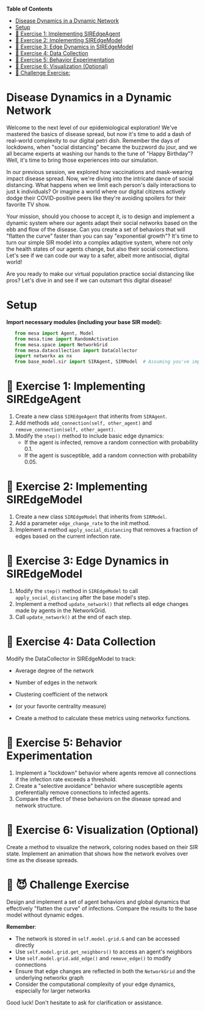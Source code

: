 <!-- markdown-toc start - Don't edit this section. Run M-x markdown-toc-refresh-toc -->
**Table of Contents**

- [Disease Dynamics in a Dynamic Network ](#disease-dynamics-in-a-dynamic-network)
- [Setup](#setup)
- [:memo: Exercise 1: Implementing SIREdgeAgent](#memo-exercise-1-implementing-siredgeagent)
- [:memo: Exercise 2: Implementing SIREdgeModel](#memo-exercise-2-implementing-siredgemodel)
- [:memo: Exercise 3: Edge Dynamics in SIREdgeModel](#memo-exercise-3-edge-dynamics-in-siredgemodel)
- [:memo: Exercise 4: Data Collection](#memo-exercise-4-data-collection)
- [:memo: Exercise 5: Behavior Experimentation](#memo-exercise-5-behavior-experimentation)
- [:memo: Exercise 6: Visualization (Optional)](#memo-exercise-6-visualization-optional)
- [:memo: Challenge Exercise:](#memo-challenge-exercise)

<!-- markdown-toc end -->


# Disease Dynamics in a Dynamic Network 
Welcome   to  the   next   level   of  our   epidemiological
exploration! We've  mastered the  basics of  disease spread,
but now it's time to add  a dash of real-world complexity to
our digital petri dish. Remember the days of lockdowns, when
"social distancing" became the buzzword  du jour, and we all
became experts  at washing our  hands to the tune  of "Happy
Birthday"? Well,  it's time to bring  those experiences into
our simulation.

In our  previous session,  we explored how  vaccinations and
mask-wearing impact  disease spread. Now, we're  diving into
the intricate dance of  social distancing. What happens when
we  limit  each  person's   daily  interactions  to  just  k
individuals? Or  imagine a world where  our digital citizens
actively  dodge  their  COVID-positive  peers  like  they're
avoiding spoilers for their favorite TV show.

Your mission, should  you choose to accept it,  is to design
and implement a dynamic system  where our agents adapt their
social networks  based on the  ebb and flow of  the disease.
Can you  create a  set of behaviors  that will  "flatten the
curve" faster  than you  can say "exponential  growth"? It's
time to  turn our simple  SIR model into a  complex adaptive
system,  where not  only  the health  states  of our  agents
change, but also  their social connections. Let's  see if we
can code our way to a safer, albeit more antisocial, digital
world!

Are you ready to make our virtual population practice social
distancing  like pros?  Let's  dive  in and  see  if we  can
outsmart this digital disease!

# Setup
**Import necessary modules (including your base SIR model):**
```python
   from mesa import Agent, Model
   from mesa.time import RandomActivation
   from mesa.space import NetworkGrid
   from mesa.datacollection import DataCollector
   import networkx as nx
   from base_model.sir import SIRAgent, SIRModel  # Assuming you've implemented this
```

# :memo: Exercise 1: Implementing SIREdgeAgent

1. Create a new class `SIREdgeAgent` that inherits from `SIRAgent`.
2. Add methods `add_connection(self, other_agent)` and `remove_connection(self, other_agent)`.
3. Modify the `step()` method to include basic edge dynamics:
    - If the agent is infected, remove a random connection with probability 0.1.
    - If the agent is susceptible, add a random connection with probability 0.05.

# :memo: Exercise 2: Implementing SIREdgeModel

1. Create a new class `SIREdgeModel` that inherits from `SIRModel`.
2. Add a parameter `edge_change_rate` to the init method.
3. Implement a method `apply_social_distancing` that removes a fraction of edges based on the current infection rate.

# :memo: Exercise 3: Edge Dynamics in SIREdgeModel

1. Modify the `step()` method in `SIREdgeModel` to call `apply_social_distancing` after the base model's step.
2. Implement a method `update_network()` that reflects all edge changes made by agents in the NetworkGrid.
3. Call `update_network()` at the end of each step.

# :memo: Exercise 4: Data Collection

Modify the DataCollector in SIREdgeModel to track:

- Average degree of the network
- Number of edges in the network
- Clustering coefficient of the network
- (or your favorite centrality measure)

- Create a method to calculate these metrics using networkx functions.

# :memo: Exercise 5: Behavior Experimentation

1. Implement a "lockdown" behavior where agents remove all connections if the infection rate exceeds a threshold.
2. Create a "selective avoidance" behavior where susceptible agents preferentially remove connections to infected agents.
3. Compare the effect of these behaviors on the disease spread and network structure.

# :memo: Exercise 6: Visualization (Optional)

Create  a method  to visualize  the network,  coloring nodes
based on their SIR state.  Implement an animation that shows
how the network evolves over time as the disease spreads.

# :memo: :smiling_imp: Challenge Exercise
Design and  implement a  set of  agent behaviors  and global
dynamics that effectively "flatten the curve" of infections.
Compare the results to the base model without dynamic edges.

**Remember**:
- The network is stored in `self.model.grid.G` and can be accessed directly
- Use `self.model.grid.get_neighbors()` to access an agent's neighbors
- Use `self.model.grid.add_edge()` and `remove_edge()` to modify connections
- Ensure that edge changes are reflected in both the `NetworkGrid` and the underlying networkx graph
- Consider the computational complexity of your edge dynamics, especially for larger networks

Good luck! Don't hesitate to ask for clarification or assistance.

